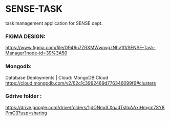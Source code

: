 # SENSE-TASK
task management application for SENSE dept.

### FIGMA DESIGN:
https://www.figma.com/file/D946u7ZRXMWwnvgzNhv1I1/SENSE-Task-Manager?node-id=39%3A50
</br>
### Mongodb:
Database Deployments | Cloud: MongoDB Cloud
https://cloud.mongodb.com/v2/62c1c3992489d776346099f6#clusters
</br>
### Gdrive folder :
https://drive.google.com/drive/folders/1jdONmdLXqJdTsIlxAAxiHmym7SY8PmC3?usp=sharing

